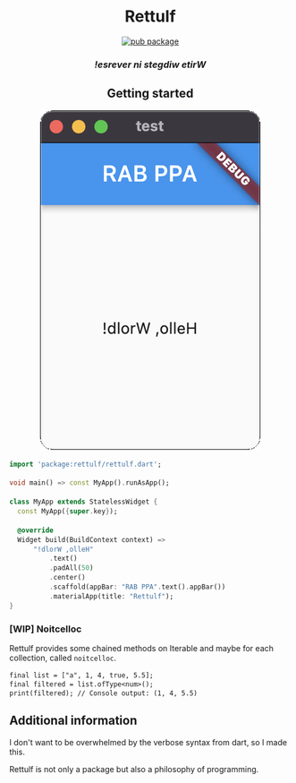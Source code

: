 <div align="center" >

# Rettulf

[![pub package](https://img.shields.io/pub/v/rettulf.svg?style=for-the-badge&logo=dart)](https://pub.dartlang.org/packages/rettulf)

### *!esrever ni stegdiw etirW*

## Getting started

![an app with reversed hello world](rettulf/img/showcase.png)

</div>

```dart
import 'package:rettulf/rettulf.dart';

void main() => const MyApp().runAsApp();

class MyApp extends StatelessWidget {
  const MyApp({super.key});

  @override
  Widget build(BuildContext context) =>
      "!dlorW ,olleH"
          .text()
          .padAll(50)
          .center()
          .scaffold(appBar: "RAB PPA".text().appBar())
          .materialApp(title: "Rettulf");
}

```

### **[WIP]** Noitcelloc

Rettulf provides some chained methods on Iterable and maybe for each collection, called `noitcelloc`.

```
final list = ["a", 1, 4, true, 5.5];
final filtered = list.ofType<num>();
print(filtered); // Console output: (1, 4, 5.5)
```

## Additional information

I don't want to be overwhelmed by the verbose syntax from dart, so I made this.

Rettulf is not only a package but also a philosophy of programming.

  